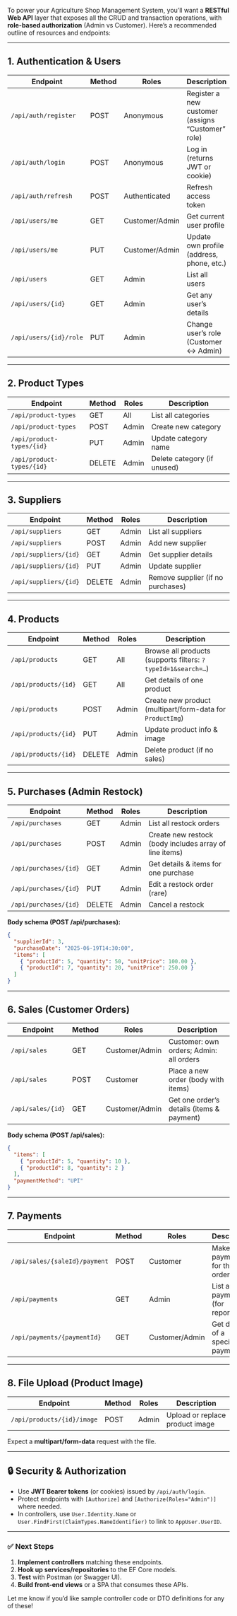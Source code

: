 To power your Agriculture Shop Management System, you’ll want a **RESTful Web API** layer that exposes all the CRUD and transaction operations, with **role-based authorization** (Admin vs Customer). Here’s a recommended outline of resources and endpoints:

---

## 1. Authentication & Users

| Endpoint               | Method | Roles          | Description                                       |
| ---------------------- | ------ | -------------- | ------------------------------------------------- |
| `/api/auth/register`   | POST   | Anonymous      | Register a new customer (assigns “Customer” role) |
| `/api/auth/login`      | POST   | Anonymous      | Log in (returns JWT or cookie)                    |
| `/api/auth/refresh`    | POST   | Authenticated  | Refresh access token                              |
| `/api/users/me`        | GET    | Customer/Admin | Get current user profile                          |
| `/api/users/me`        | PUT    | Customer/Admin | Update own profile (address, phone, etc.)         |
| `/api/users`           | GET    | Admin          | List all users                                    |
| `/api/users/{id}`      | GET    | Admin          | Get any user’s details                            |
| `/api/users/{id}/role` | PUT    | Admin          | Change user’s role (Customer ↔ Admin)             |

---

## 2. Product Types

| Endpoint                  | Method | Roles | Description                 |
| ------------------------- | ------ | ----- | --------------------------- |
| `/api/product-types`      | GET    | All   | List all categories         |
| `/api/product-types`      | POST   | Admin | Create new category         |
| `/api/product-types/{id}` | PUT    | Admin | Update category name        |
| `/api/product-types/{id}` | DELETE | Admin | Delete category (if unused) |

---

## 3. Suppliers

| Endpoint              | Method | Roles | Description                       |
| --------------------- | ------ | ----- | --------------------------------- |
| `/api/suppliers`      | GET    | Admin | List all suppliers                |
| `/api/suppliers`      | POST   | Admin | Add new supplier                  |
| `/api/suppliers/{id}` | GET    | Admin | Get supplier details              |
| `/api/suppliers/{id}` | PUT    | Admin | Update supplier                   |
| `/api/suppliers/{id}` | DELETE | Admin | Remove supplier (if no purchases) |

---

## 4. Products

| Endpoint             | Method | Roles | Description                                                  |
| -------------------- | ------ | ----- | ------------------------------------------------------------ |
| `/api/products`      | GET    | All   | Browse all products (supports filters: `?typeId=1&search=…`) |
| `/api/products/{id}` | GET    | All   | Get details of one product                                   |
| `/api/products`      | POST   | Admin | Create new product (multipart/form-data for `ProductImg`)    |
| `/api/products/{id}` | PUT    | Admin | Update product info & image                                  |
| `/api/products/{id}` | DELETE | Admin | Delete product (if no sales)                                 |

---

## 5. Purchases (Admin Restock)

| Endpoint              | Method | Roles | Description                                            |
| --------------------- | ------ | ----- | ------------------------------------------------------ |
| `/api/purchases`      | GET    | Admin | List all restock orders                                |
| `/api/purchases`      | POST   | Admin | Create new restock (body includes array of line items) |
| `/api/purchases/{id}` | GET    | Admin | Get details & items for one purchase                   |
| `/api/purchases/{id}` | PUT    | Admin | Edit a restock order (rare)                            |
| `/api/purchases/{id}` | DELETE | Admin | Cancel a restock                                       |

**Body schema (POST /api/purchases):**

```json
{
  "supplierId": 3,
  "purchaseDate": "2025-06-19T14:30:00",
  "items": [
    { "productId": 5, "quantity": 50, "unitPrice": 100.00 },
    { "productId": 7, "quantity": 20, "unitPrice": 250.00 }
  ]
}
```

---

## 6. Sales (Customer Orders)

| Endpoint          | Method | Roles          | Description                               |
| ----------------- | ------ | -------------- | ----------------------------------------- |
| `/api/sales`      | GET    | Customer/Admin | Customer: own orders; Admin: all orders   |
| `/api/sales`      | POST   | Customer       | Place a new order (body with items)       |
| `/api/sales/{id}` | GET    | Customer/Admin | Get one order’s details (items & payment) |

**Body schema (POST /api/sales):**

```json
{
  "items": [
    { "productId": 5, "quantity": 10 },
    { "productId": 8, "quantity": 2 }
  ],
  "paymentMethod": "UPI"
}
```

---

## 7. Payments

| Endpoint                      | Method | Roles          | Description                       |
| ----------------------------- | ------ | -------------- | --------------------------------- |
| `/api/sales/{saleId}/payment` | POST   | Customer       | Make a payment for that order     |
| `/api/payments`               | GET    | Admin          | List all payments (for reporting) |
| `/api/payments/{paymentId}`   | GET    | Customer/Admin | Get details of a specific payment |

---

## 8. File Upload (Product Image)

| Endpoint                   | Method | Roles | Description                     |
| -------------------------- | ------ | ----- | ------------------------------- |
| `/api/products/{id}/image` | POST   | Admin | Upload or replace product image |

Expect a **multipart/form-data** request with the file.

---

## 🔒 Security & Authorization

* Use **JWT Bearer tokens** (or cookies) issued by `/api/auth/login`.
* Protect endpoints with `[Authorize]` and `[Authorize(Roles="Admin")]` where needed.
* In controllers, use `User.Identity.Name` or `User.FindFirst(ClaimTypes.NameIdentifier)` to link to `AppUser.UserID`.

---

### ✅ Next Steps

1. **Implement controllers** matching these endpoints.
2. **Hook up services/repositories** to the EF Core models.
3. **Test** with Postman (or Swagger UI).
4. **Build front-end views** or a SPA that consumes these APIs.

Let me know if you’d like sample controller code or DTO definitions for any of these!
